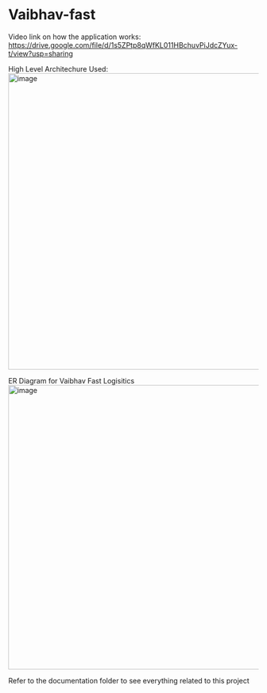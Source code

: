 # Vaibhav-fast


Video link on how the application works:
https://drive.google.com/file/d/1s5ZPtp8qWfKL011HBchuvPiJdcZYux-t/view?usp=sharing


High Level Architechure Used:
<img width="596" alt="image" src="https://github.com/user-attachments/assets/aa27413c-00fd-4c27-a919-26ebd68b605a">

ER Diagram for Vaibhav Fast Logisitics
<img width="572" alt="image" src="https://github.com/user-attachments/assets/daaaa0e9-328b-4722-a008-5da4ed80f27f">

Refer to the documentation folder to see everything related to this project
